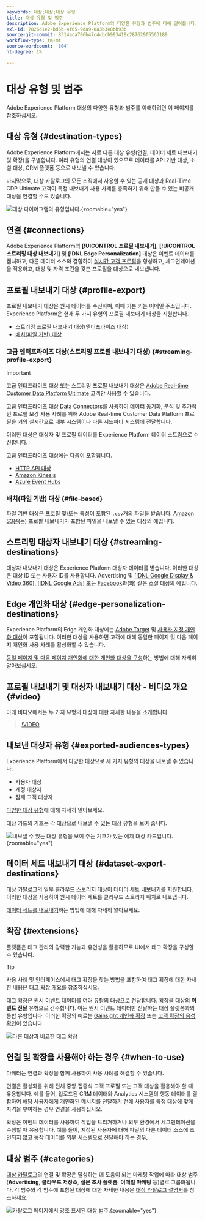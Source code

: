 ```yaml
---
keywords: 대상;대상;대상 유형
title: 대상 유형 및 범주
description: Adobe Experience Platform의 다양한 유형과 범주에 대해 알아봅니다.
exl-id: 7826d1e2-bd6b-4f65-9da9-0a3b3e8bb93b
source-git-commit: 8314aca706b47c4cbcb993418c287629f5563189
workflow-type: tm+mt
source-wordcount: '804'
ht-degree: 1%

---
```


# 대상 유형 및 범주

Adobe Experience Platform 대상의 다양한 유형과 범주를 이해하려면 이 페이지를 참조하십시오.

## 대상 유형 {#destination-types}

Adobe Experience Platform에서는 서로 다른 대상 유형(연결, 데이터 세트 내보내기 및 확장)을 구별합니다. 여러 유형의 연결 대상이 있으므로 데이터를 API 기반 대상, 소셜 대상, CRM 플랫폼 등으로 내보낼 수 있습니다.

마지막으로, 대상 카탈로그의 모든 조직에서 사용할 수 있는 공개 대상과 Real-Time CDP Ultimate 고객이 특정 내보내기 사용 사례를 충족하기 위해 만들 수 있는 비공개 대상을 연결할 수도 있습니다.

![대상 다이어그램의 유형입니다.](./assets/destination-types/types-of-destinations-no-highlight.png "대상 다이어그램의 유형"){zoomable="yes"}

## 연결 {#connections}

Adobe Experience Platform의 **[!UICONTROL 프로필 내보내기]**, **[!UICONTROL 스트리밍 대상 내보내기]** 및 **[!DNL Edge Personalization]** 대상은 이벤트 데이터를 캡처하고, 다른 데이터 소스와 결합하여 [실시간 고객 프로필](../profile/home.md)을 형성하고, 세그먼테이션을 적용하고, 대상 및 자격 조건을 갖춘 프로필을 대상으로 내보냅니다.

## 프로필 내보내기 대상 {#profile-export}

프로필 내보내기 대상은 원시 데이터를 수신하며, 이때 기본 키는 이메일 주소입니다. Experience Platform은 현재 두 가지 유형의 프로필 내보내기 대상을 지원합니다.

* [스트리밍 프로필 내보내기 대상(엔터프라이즈 대상)](#streaming-profile-export)
* [배치(파일 기반) 대상](#file-based)

### 고급 엔터프라이즈 대상(스트리밍 프로필 내보내기 대상) {#streaming-profile-export}

>[!IMPORTANT]
>
>고급 엔터프라이즈 대상 또는 스트리밍 프로필 내보내기 대상은 [Adobe Real-time Customer Data Platform Ultimate](https://helpx.adobe.com/legal/product-descriptions/real-time-customer-data-platform.html) 고객만 사용할 수 있습니다.

고급 엔터프라이즈 대상 Data Connectors를 사용하여 데이터 동기화, 분석 및 추가적인 프로필 보강 사용 사례를 위해 Adobe Real-time Customer Data Platform 프로필을 거의 실시간으로 내부 시스템이나 다른 서드파티 시스템에 전달합니다.

이러한 대상은 대상자 및 프로필 데이터를 Experience Platform 데이터 스트림으로 수신합니다.

고급 엔터프라이즈 대상에는 다음이 포함됩니다.

* [HTTP API 대상](catalog/streaming/http-destination.md)
* [Amazon Kinesis](catalog/cloud-storage/amazon-kinesis.md)
* [Azure Event Hubs](catalog/cloud-storage/azure-event-hubs.md)

### 배치(파일 기반) 대상 {#file-based}

파일 기반 대상은 프로필 및/또는 특성이 포함된 `.csv`개의 파일을 받습니다. [Amazon S3](catalog/cloud-storage/amazon-s3.md)은(는) 프로필 내보내기가 포함된 파일을 내보낼 수 있는 대상의 예입니다.

## 스트리밍 대상자 내보내기 대상 {#streaming-destinations}

대상자 내보내기 대상은 Experience Platform 대상자 데이터를 받습니다. 이러한 대상은 대상 ID 또는 사용자 ID를 사용합니다. Advertising 및 [[!DNL Google Display & Video 360]](catalog/advertising/google-dv360.md), [[!DNL Google Ads]](catalog/advertising/google-ads-destination.md) 또는 [Facebook](catalog/social/facebook.md)과(와) 같은 소셜 대상의 예입니다.

## Edge 개인화 대상 {#edge-personalization-destinations}

Experience Platform의 Edge 개인화 대상에는 [Adobe Target](/help/destinations/catalog/personalization/adobe-target-connection.md) 및 [사용자 지정 개인화 대상](/help/destinations/catalog/personalization/custom-personalization.md)이 포함됩니다. 이러한 대상을 사용하면 고객에 대해 동일한 페이지 및 다음 페이지 개인화 사용 사례를 활성화할 수 있습니다.

[동일 페이지 및 다음 페이지 개인화에 대한 개인화 대상을 구성](/help/destinations/ui/activate-edge-personalization-destinations.md)하는 방법에 대해 자세히 알아보십시오.

## 프로필 내보내기 및 대상자 내보내기 대상 - 비디오 개요 {#video}

아래 비디오에서는 두 가지 유형의 대상에 대한 자세한 내용을 소개합니다.

>[!VIDEO](https://video.tv.adobe.com/v/29707?quality=12)

## 내보낸 대상자 유형 {#exported-audiences-types}

Experience Platform에서 다양한 대상으로 세 가지 유형의 대상을 내보낼 수 있습니다.

* 사용자 대상
* 계정 대상자
* 잠재 고객 대상자

[다양한 대상 유형](/help/segmentation/ui/account-audiences.md#terminology)에 대해 자세히 알아보세요.

대상 카드의 기호는 각 대상으로 내보낼 수 있는 대상 유형을 보여 줍니다.

![내보낼 수 있는 대상 유형을 보여 주는 기호가 있는 예제 대상 카드입니다.](/help/destinations/assets/destination-types/types-of-audiences.png "내보낼 수 있는 대상 형식을 보여 주는 기호가 있는 대상 카드의 예입니다."){zoomable="yes"}


## 데이터 세트 내보내기 대상 {#dataset-export-destinations}

대상 카탈로그의 일부 클라우드 스토리지 대상이 데이터 세트 내보내기를 지원합니다. 이러한 대상을 사용하여 원시 데이터 세트를 클라우드 스토리지 위치로 내보냅니다.

[데이터 세트를 내보내기](/help/destinations/ui/export-datasets.md)하는 방법에 대해 자세히 알아보세요.

## 확장 {#extensions}

플랫폼은 태그 관리의 강력한 기능과 유연성을 활용하므로 UI에서 태그 확장을 구성할 수 있습니다.

>[!TIP]
>
>사용 사례 및 인터페이스에서 태그 확장을 찾는 방법을 포함하여 태그 확장에 대한 자세한 내용은 [태그 확장 개요](./catalog/launch-extensions/overview.md)를 참조하십시오.

태그 확장은 원시 이벤트 데이터를 여러 유형의 대상으로 전달합니다. 확장을 대상의 **이벤트 전달** 유형으로 간주합니다. 이는 원시 이벤트 데이터만 전달하는 대상 플랫폼과의 통합 유형입니다. 이러한 확장의 예로는 [Gainsight 개인화 확장](./catalog/personalization/gainsight.md) 또는 [고객 확장의 음성 확인](./catalog/voice/confirmit-digital-feedback.md)이 있습니다.

![다른 대상과 비교한 태그 확장](./assets/common/launch-and-other-destinations.png)

## 연결 및 확장을 사용해야 하는 경우 {#when-to-use}

마케터는 연결과 확장을 함께 사용하여 사용 사례를 해결할 수 있습니다.

연결은 활성화를 위해 전체 중앙 집중식 고객 프로필 또는 고객 대상을 활용해야 할 때 유용합니다. 예를 들어, 업로드된 CRM 데이터와 Analytics 시스템의 행동 데이터를 결합하여 해당 사용자에게 개인화된 메시지를 전달하기 전에 사용자를 특정 대상에 맞게 자격을 부여하는 경우 연결을 사용하십시오.

확장은 이벤트 데이터를 사용하여 작업을 트리거하거나 외부 환경에서 세그멘테이션을 수행할 때 유용합니다. 예를 들어, 지정된 사용자에 대해 파일의 다른 데이터 소스에 조인되지 않고 동작 데이터를 외부 시스템으로 전달해야 하는 경우,

## 대상 범주 {#categories}

[대상 카탈로그](https://platform.adobe.com/destination/catalog)의 연결 및 확장은 달성하는 데 도움이 되는 마케팅 작업에 따라 대상 범주(**Advertising**, **클라우드 저장소**, **설문 조사 플랫폼**, **이메일 마케팅** 등)별로 그룹화됩니다. 각 범주와 각 범주에 포함된 대상에 대한 자세한 내용은 [대상 카탈로그 설명서](./catalog/overview.md)를 참조하세요.

![카탈로그 페이지에서 강조 표시된 대상 범주.](./assets/destination-types/destination-categories-menu.png "카탈로그 페이지에서 강조 표시된 대상 범주."){zoomable="yes"}

